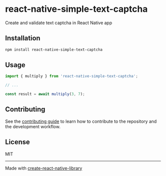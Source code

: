 # react-native-simple-text-captcha

Create and validate text captcha in React Native app

## Installation

```sh
npm install react-native-simple-text-captcha
```

## Usage


```js
import { multiply } from 'react-native-simple-text-captcha';

// ...

const result = await multiply(3, 7);
```


## Contributing

See the [contributing guide](CONTRIBUTING.md) to learn how to contribute to the repository and the development workflow.

## License

MIT

---

Made with [create-react-native-library](https://github.com/callstack/react-native-builder-bob)
